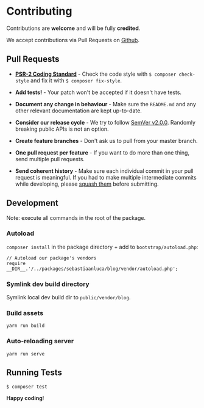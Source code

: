 # Contributing

Contributions are **welcome** and will be fully **credited**.

We accept contributions via Pull Requests on [Github](https://github.com/sebastiaanluca/laravel-blog).


## Pull Requests

- **[PSR-2 Coding Standard](https://github.com/php-fig/fig-standards/blob/master/accepted/PSR-2-coding-style-guide.md)** - Check the code style with ``$ composer check-style`` and fix it with ``$ composer fix-style``.

- **Add tests!** - Your patch won't be accepted if it doesn't have tests.

- **Document any change in behaviour** - Make sure the `README.md` and any other relevant documentation are kept up-to-date.

- **Consider our release cycle** - We try to follow [SemVer v2.0.0](http://semver.org/). Randomly breaking public APIs is not an option.

- **Create feature branches** - Don't ask us to pull from your master branch.

- **One pull request per feature** - If you want to do more than one thing, send multiple pull requests.

- **Send coherent history** - Make sure each individual commit in your pull request is meaningful. If you had to make multiple intermediate commits while developing, please [squash them](http://www.git-scm.com/book/en/v2/Git-Tools-Rewriting-History#Changing-Multiple-Commit-Messages) before submitting.


## Development

Note: execute all commands in the root of the package.

### Autoload

`composer install` in the package directory + add to `bootstrap/autoload.php`:

```
// Autoload our package's vendors
require __DIR__.'/../packages/sebastiaanluca/blog/vendor/autoload.php';
```

### Symlink dev build directory

Symlink local dev build dir to `public/vendor/blog`.

### Build assets

`yarn run build`

### Auto-reloading server

`yarn run serve`

## Running Tests

``` bash
$ composer test
```


**Happy coding**!
